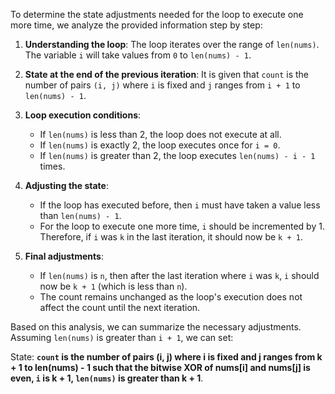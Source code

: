 To determine the state adjustments needed for the loop to execute one more time, we analyze the provided information step by step:

1. **Understanding the loop**: The loop iterates over the range of `len(nums)`. The variable `i` will take values from `0` to `len(nums) - 1`.

2. **State at the end of the previous iteration**: It is given that `count` is the number of pairs `(i, j)` where `i` is fixed and `j` ranges from `i + 1` to `len(nums) - 1`. 

3. **Loop execution conditions**:
   - If `len(nums)` is less than 2, the loop does not execute at all.
   - If `len(nums)` is exactly 2, the loop executes once for `i = 0`.
   - If `len(nums)` is greater than 2, the loop executes `len(nums) - i - 1` times.

4. **Adjusting the state**: 
   - If the loop has executed before, then `i` must have taken a value less than `len(nums) - 1`.
   - For the loop to execute one more time, `i` should be incremented by 1. Therefore, if `i` was `k` in the last iteration, it should now be `k + 1`.

5. **Final adjustments**: 
   - If `len(nums)` is `n`, then after the last iteration where `i` was `k`, `i` should now be `k + 1` (which is less than `n`).
   - The count remains unchanged as the loop's execution does not affect the count until the next iteration.

Based on this analysis, we can summarize the necessary adjustments. Assuming `len(nums)` is greater than `i + 1`, we can set:

State: **`count` is the number of pairs (i, j) where i is fixed and j ranges from k + 1 to len(nums) - 1 such that the bitwise XOR of nums[i] and nums[j] is even, `i` is k + 1, `len(nums)` is greater than k + 1**.